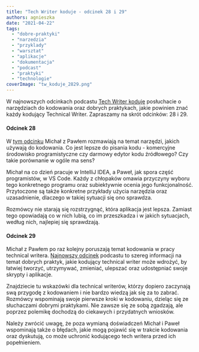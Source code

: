 ```yaml
---
title: "Tech Writer koduje - odcinek 28 i 29"
authors: agnieszka
date: "2021-04-22"
tags:
  - "dobre-praktyki"
  - "narzedzia"
  - "przyklady"
  - "warsztat"
  - "aplikacje"
  - "dokumentacja"
  - "podcast"
  - "praktyki"
  - "technologie"
coverImage: "tw_koduje_2829.png"
---
```


W najnowszych odcinkach podcastu
[Tech Writer koduje](https://techwriterkoduje.pl/) posłuchacie o narzędziach do
kodowania oraz dobrych praktykach, jakie powinien znać każdy kodujący Technical
Writer. Zapraszamy na skrót odcinków: 28 i 29.

<!--truncate-->

#### Odcinek 28

W
[tym odcinku](https://techwriterkoduje.pl/blog/2021/03/22/tech-writer-wybiera-narzedzie-do-kodowania)
Michał z Pawłem rozmawiają na temat narzędzi, jakich używają do kodowania. Co
jest lepsze do pisania kodu - komercyjne środowisko programistyczne czy darmowy
edytor kodu źródłowego? Czy takie porównanie w ogóle ma sens?

Michał na co dzień pracuje w IntelliJ IDEA, a Paweł, jak spora część
programistów, w VS Code. Każdy z chłopaków omawia przyczyny wyboru tego
konkretnego programu oraz subiektywnie ocenia jego funkcjonalność. Przytoczone
są także konkretne przykłady użycia narzędzia oraz uzasadnienie, dlaczego w
takiej sytuacji się ono sprawdza.

Rozmówcy nie starają się rozstrzygnąć, która aplikacja jest lepsza. Zamiast tego
opowiadają co w nich lubią, co im przeszkadza i w jakich sytuacjach, według
nich, najlepiej się sprawdzają.

#### Odcinek 29

Michał z Pawłem po raz kolejny poruszają temat kodowania w pracy technical
writera.
[Najnowszy odcinek](https://techwriterkoduje.pl/blog/2021/04/08/tech-writer-koduje-wedlug-dobrych-praktyk)
podcastu to szereg informacji na temat dobrych praktyk, jakie kodujący technical
writer może wdrożyć, by łatwiej tworzyć, utrzymywać, zmieniać, ulepszać oraz
udostępniać swoje skrypty i aplikacje.

Znajdziecie tu wskazówki dla technical writerów, którzy dopiero zaczynają swą
przygodę z kodowaniem i nie bardzo wiedzą jak się za to zabrać. Rozmówcy
wspominają swoje pierwsze kroki w kodowaniu, dzieląc się ze słuchaczami dobrymi
praktykami. Nie zawsze się ze sobą zgadzają, ale poprzez polemikę dochodzą do
ciekawych i przydatnych wniosków.

Należy zwrócić uwagę, że poza wymianą doświadczeń Michał i Paweł wspominają
także o błędach, jakie mogą pojawić się w trakcie kodowania oraz dyskutują, co
może uchronić kodującego tech writera przed ich popełnieniem.
